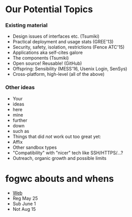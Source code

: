 # Our Potential Topics

### Existing material
* Design issues of interfaces etc. (Tsumiki)
* Practical deployment and usage stats (GREE'13)
* Security, safety, isolation, restrictions (Fence ATC'15)
* Applications aka self-cites galore
* The components (Tsumiki)
* Open source! Reusable! (GitHub)
* Offspring: Sensibility (MESS'16, Usenix Login, SenSys)
* Cross-platform, high-level (all of the above)

### Other ideas
* Your
* ideas
* here
* mine
* further
* down
* such as
* Things that did *not* work out too great yet:
 * Affix
 * Other sandbox types
 * "Compatibility" with "nicer" tech like SSH/HTTPS/...?
* Outreach, organic growth and possible limits


# fogwc abouts and whens

* [Web](https://www.fogworldcongress.com/cfp)
* Reg May 25
* Sub June 1
* Not Aug 15
